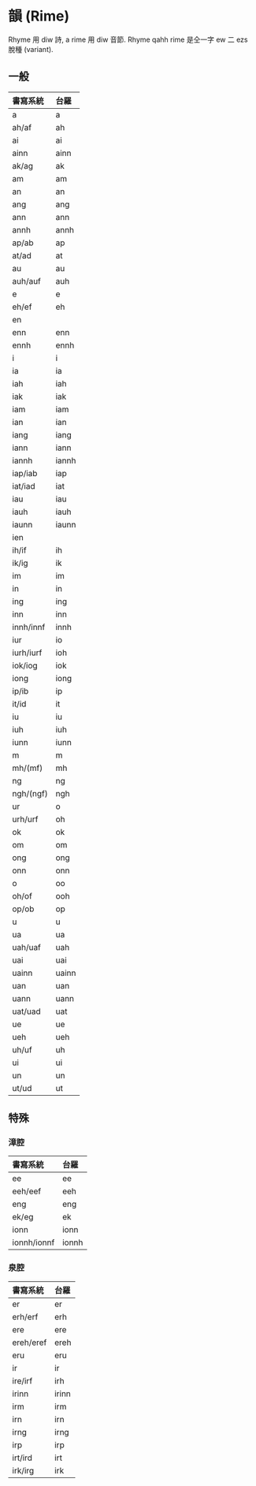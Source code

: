 # 韻 \(Rime\)

Rhyme 用 diw 詩, a rime 用 diw 音節. Rhyme qahh rime 是仝一字 ew 二 ezs 脫種 \(variant\).

## 一般

| 書寫系統 | 台羅 |
| :--- | :--- |
| a | a |
| ah/af | ah |
| ai | ai |
| ainn | ainn |
| ak/ag | ak |
| am | am |
| an | an |
| ang | ang |
| ann | ann |
| annh | annh |
| ap/ab | ap |
| at/ad | at |
| au | au |
| auh/auf | auh |
| e | e |
| eh/ef | eh |
| en | |
| enn | enn |
| ennh | ennh |
| i | i |
| ia | ia |
| iah | iah |
| iak | iak |
| iam | iam |
| ian | ian |
| iang | iang |
| iann | iann |
| iannh | iannh |
| iap/iab | iap |
| iat/iad | iat |
| iau | iau |
| iauh | iauh |
| iaunn | iaunn |
| ien | |
| ih/if | ih |
| ik/ig | ik |
| im | im |
| in | in |
| ing | ing |
| inn | inn |
| innh/innf | innh |
| iur | io |
| iurh/iurf | ioh |
| iok/iog | iok |
| iong | iong |
| ip/ib | ip |
| it/id | it |
| iu | iu |
| iuh | iuh |
| iunn | iunn |
| m | m |
| mh/\(mf\) | mh |
| ng | ng |
| ngh/\(ngf\) | ngh |
| ur | o |
| urh/urf | oh |
| ok | ok |
| om | om |
| ong | ong |
| onn | onn |
| o | oo |
| oh/of | ooh |
| op/ob | op |
| u | u |
| ua | ua |
| uah/uaf | uah |
| uai | uai |
| uainn | uainn |
| uan | uan |
| uann | uann |
| uat/uad | uat |
| ue | ue |
| ueh | ueh |
| uh/uf | uh |
| ui | ui |
| un | un |
| ut/ud | ut |

## 特殊

### 漳腔

| 書寫系統 | 台羅 |
| :--- | :--- |
| ee | ee |
| eeh/eef | eeh |
| eng | eng |
| ek/eg | ek |
| ionn | ionn |
| ionnh/ionnf | ionnh |

### 泉腔

| 書寫系統 | 台羅 |
| :--- | :--- |
| er | er |
| erh/erf | erh |
| ere | ere |
| ereh/eref | ereh |
| eru | eru |
| ir | ir |
| ire/irf | irh |
| irinn | irinn |
| irm | irm |
| irn | irn |
| irng | irng |
| irp | irp |
| irt/ird | irt |
| irk/irg | irk |


